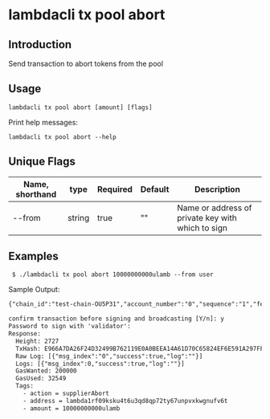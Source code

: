 # lambdacli tx pool abort

## Introduction

Send transaction to abort tokens from the pool

## Usage

```
lambdacli tx pool abort [amount] [flags]
```

Print help messages:
```
lambdacli tx pool abort --help
```

## Unique Flags

| Name, shorthand              | type   | Required | Default  | Description                                                         |
| ---------------------------- | -----  | -------- | -------- | ------------------------------------------------------------------- | 
| --from                       | string | true     | ""       |  Name or address of private key with which to sign |

## Examples

```
 $ ./lambdacli tx pool abort 10000000000ulamb --from user

```

Sample Output:
```txt
{"chain_id":"test-chain-OU5P31","account_number":"0","sequence":"1","fee":{"amount":null,"gas":"200000"},"msgs":[{"type":"lambda/MsgSupplierAbort","value":{"address":"lambda1rf09ksku4t6u3qd8qp72ty67unpvxkwgnufv6t","marketName":"lambdax","amount":{"denom":"ulamb","amount":"10000000000"}}}],"memo":""}

confirm transaction before signing and broadcasting [Y/n]: y
Password to sign with 'validator':
Response:
  Height: 2727
  TxHash: E966A7DA26F24D32499B762119E0A0BEEA14A61D70C65824EF6E591A297FF694
  Raw Log: [{"msg_index":"0","success":true,"log":""}]
  Logs: [{"msg_index":0,"success":true,"log":""}]
  GasWanted: 200000
  GasUsed: 32549
  Tags:
    - action = supplierAbort
    - address = lambda1rf09ksku4t6u3qd8qp72ty67unpvxkwgnufv6t
    - amount = 10000000000ulamb
```